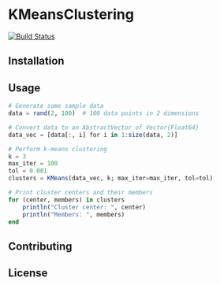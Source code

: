 # KMeansClustering

[![Build Status](https://github.com/idil-tub/KMeansClustering.jl/actions/workflows/CI.yml/badge.svg?branch=main)](https://github.com/idil-tub/KMeansClustering.jl/actions/workflows/CI.yml?query=branch%3Amain)

## Installation



## Usage

```julia
# Generate some sample data
data = rand(2, 100)  # 100 data points in 2 dimensions

# Convert data to an AbstractVector of Vector{Float64}
data_vec = [data[:, i] for i in 1:size(data, 2)]

# Perform k-means clustering
k = 3
max_iter = 100
tol = 0.001
clusters = KMeans(data_vec, k; max_iter=max_iter, tol=tol)

# Print cluster centers and their members
for (center, members) in clusters
    println("Cluster center: ", center)
    println("Members: ", members)
end

```

## Contributing



## License
